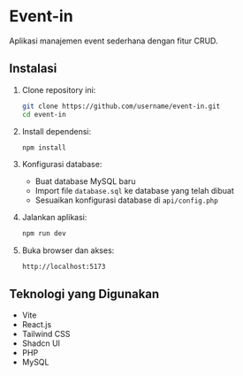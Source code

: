 # Event-in

Aplikasi manajemen event sederhana dengan fitur CRUD.

## Instalasi

1. Clone repository ini:

   ```bash
   git clone https://github.com/username/event-in.git
   cd event-in
   ```

2. Install dependensi:

   ```bash
   npm install
   ```

3. Konfigurasi database:

   - Buat database MySQL baru
   - Import file `database.sql` ke database yang telah dibuat
   - Sesuaikan konfigurasi database di `api/config.php`

4. Jalankan aplikasi:

   ```bash
   npm run dev
   ```

5. Buka browser dan akses:

   ```plaintext
   http://localhost:5173
   ```

## Teknologi yang Digunakan

- Vite
- React.js
- Tailwind CSS
- Shadcn UI
- PHP
- MySQL

